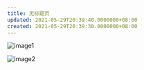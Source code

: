 ```yaml
---
title: 无标题页
updated: 2021-05-29T20:39:40.0000000+08:00
created: 2021-05-29T20:39:30.0000000+08:00
---
```


![image1](../../../assets/f268dfb8df6e47cc9791a349c36e7687.png)

![image2](../../../assets/708f4cb97d1a4328a8a1ee1f454fa7f4.png)

